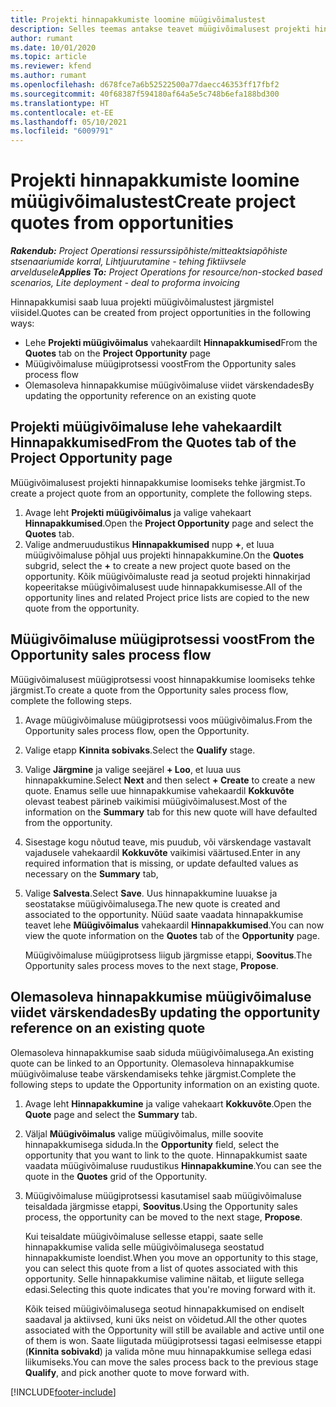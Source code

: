```yaml
---
title: Projekti hinnapakkumiste loomine müügivõimalustest
description: Selles teemas antakse teavet müügivõimalusest projekti hinnapakkumise loomise kohta.
author: rumant
ms.date: 10/01/2020
ms.topic: article
ms.reviewer: kfend
ms.author: rumant
ms.openlocfilehash: d678fce7a6b52522500a77daecc46353ff17fbf2
ms.sourcegitcommit: 40f68387f594180af64a5e5c748b6efa188bd300
ms.translationtype: HT
ms.contentlocale: et-EE
ms.lasthandoff: 05/10/2021
ms.locfileid: "6009791"
---
```

# <a name="create-project-quotes-from-opportunities"></a><span data-ttu-id="abe7c-103">Projekti hinnapakkumiste loomine müügivõimalustest</span><span class="sxs-lookup"><span data-stu-id="abe7c-103">Create project quotes from opportunities</span></span>

<span data-ttu-id="abe7c-104">_**Rakendub:** Project Operationsi ressurssipõhiste/mitteaktsiapõhiste stsenaariumide korral,  Lihtjuurutamine - tehing fiktiivsele arveldusele_</span><span class="sxs-lookup"><span data-stu-id="abe7c-104">_**Applies To:** Project Operations for resource/non-stocked based scenarios, Lite deployment - deal to proforma invoicing_</span></span>

<span data-ttu-id="abe7c-105">Hinnapakkumisi saab luua projekti müügivõimalustest järgmistel viisidel.</span><span class="sxs-lookup"><span data-stu-id="abe7c-105">Quotes can be created from project opportunities in the following ways:</span></span>

- <span data-ttu-id="abe7c-106">Lehe **Projekti müügivõimalus** vahekaardilt **Hinnapakkumised**</span><span class="sxs-lookup"><span data-stu-id="abe7c-106">From the **Quotes** tab on the **Project Opportunity** page</span></span>
- <span data-ttu-id="abe7c-107">Müügivõimaluse müügiprotsessi voost</span><span class="sxs-lookup"><span data-stu-id="abe7c-107">From the Opportunity sales process flow</span></span>
- <span data-ttu-id="abe7c-108">Olemasoleva hinnapakkumise müügivõimaluse viidet värskendades</span><span class="sxs-lookup"><span data-stu-id="abe7c-108">By updating the opportunity reference on an existing quote</span></span>

## <a name="from-the-quotes-tab-of-the-project-opportunity-page"></a><span data-ttu-id="abe7c-109">Projekti müügivõimaluse lehe vahekaardilt Hinnapakkumised</span><span class="sxs-lookup"><span data-stu-id="abe7c-109">From the Quotes tab of the Project Opportunity page</span></span>

<span data-ttu-id="abe7c-110">Müügivõimalusest projekti hinnapakkumise loomiseks tehke järgmist.</span><span class="sxs-lookup"><span data-stu-id="abe7c-110">To create a project quote from an opportunity, complete the following steps.</span></span>

1. <span data-ttu-id="abe7c-111">Avage leht **Projekti müügivõimalus** ja valige vahekaart **Hinnapakkumised**.</span><span class="sxs-lookup"><span data-stu-id="abe7c-111">Open the **Project Opportunity** page and select the **Quotes** tab.</span></span> 
2. <span data-ttu-id="abe7c-112">Valige andmeruudustikus **Hinnapakkumised** nupp **+**, et luua müügivõimaluse põhjal uus projekti hinnapakkumine.</span><span class="sxs-lookup"><span data-stu-id="abe7c-112">On the **Quotes** subgrid, select the **+** to create a new project quote based on the opportunity.</span></span> <span data-ttu-id="abe7c-113">Kõik müügivõimaluste read ja seotud projekti hinnakirjad kopeeritakse müügivõimalusest uude hinnapakkumisesse.</span><span class="sxs-lookup"><span data-stu-id="abe7c-113">All of the opportunity lines and related Project price lists are copied to the new quote from the opportunity.</span></span>

## <a name="from-the-opportunity-sales-process-flow"></a><span data-ttu-id="abe7c-114">Müügivõimaluse müügiprotsessi voost</span><span class="sxs-lookup"><span data-stu-id="abe7c-114">From the Opportunity sales process flow</span></span>

<span data-ttu-id="abe7c-115">Müügivõimalusest müügiprotsessi voost hinnapakkumise loomiseks tehke järgmist.</span><span class="sxs-lookup"><span data-stu-id="abe7c-115">To create a quote from the Opportunity sales process flow, complete the following steps.</span></span>

1. <span data-ttu-id="abe7c-116">Avage müügivõimaluse müügiprotsessi voos müügivõimalus.</span><span class="sxs-lookup"><span data-stu-id="abe7c-116">From the Opportunity sales process flow, open the Opportunity.</span></span>
2. <span data-ttu-id="abe7c-117">Valige etapp **Kinnita sobivaks**.</span><span class="sxs-lookup"><span data-stu-id="abe7c-117">Select the **Qualify** stage.</span></span> 
3. <span data-ttu-id="abe7c-118">Valige **Järgmine** ja valige seejärel **+ Loo**, et luua uus hinnapakkumine.</span><span class="sxs-lookup"><span data-stu-id="abe7c-118">Select **Next** and then select **+ Create** to create a new quote.</span></span> <span data-ttu-id="abe7c-119">Enamus selle uue hinnapakkumise vahekaardil **Kokkuvõte** olevast teabest pärineb vaikimisi müügivõimalusest.</span><span class="sxs-lookup"><span data-stu-id="abe7c-119">Most of the information on the **Summary** tab for this new quote will have defaulted from the opportunity.</span></span> 
4. <span data-ttu-id="abe7c-120">Sisestage kogu nõutud teave, mis puudub, või värskendage vastavalt vajadusele vahekaardil **Kokkuvõte** vaikimisi väärtused.</span><span class="sxs-lookup"><span data-stu-id="abe7c-120">Enter in any required information that is missing, or update defaulted values as necessary on the **Summary** tab,</span></span>
5. <span data-ttu-id="abe7c-121">Valige **Salvesta**.</span><span class="sxs-lookup"><span data-stu-id="abe7c-121">Select **Save**.</span></span> <span data-ttu-id="abe7c-122">Uus hinnapakkumine luuakse ja seostatakse müügivõimalusega.</span><span class="sxs-lookup"><span data-stu-id="abe7c-122">The new quote is created and associated to the opportunity.</span></span> <span data-ttu-id="abe7c-123">Nüüd saate vaadata hinnapakkumise teavet lehe **Müügivõimalus** vahekaardil **Hinnapakkumised**.</span><span class="sxs-lookup"><span data-stu-id="abe7c-123">You can now view the quote information on the **Quotes** tab of the **Opportunity** page.</span></span> 

   <span data-ttu-id="abe7c-124">Müügivõimaluse müügiprotsess liigub järgmisse etappi, **Soovitus**.</span><span class="sxs-lookup"><span data-stu-id="abe7c-124">The Opportunity sales process moves to the next stage, **Propose**.</span></span>


## <a name="by-updating-the-opportunity-reference-on-an-existing-quote"></a><span data-ttu-id="abe7c-125">Olemasoleva hinnapakkumise müügivõimaluse viidet värskendades</span><span class="sxs-lookup"><span data-stu-id="abe7c-125">By updating the opportunity reference on an existing quote</span></span>

<span data-ttu-id="abe7c-126">Olemasoleva hinnapakkumise saab siduda müügivõimalusega.</span><span class="sxs-lookup"><span data-stu-id="abe7c-126">An existing quote can be linked to an Opportunity.</span></span> <span data-ttu-id="abe7c-127">Olemasoleva hinnapakkumise müügivõimaluse teabe värskendamiseks tehke järgmist.</span><span class="sxs-lookup"><span data-stu-id="abe7c-127">Complete the following steps to update the Opportunity information on an existing quote.</span></span>

1. <span data-ttu-id="abe7c-128">Avage leht **Hinnapakkumine** ja valige vahekaart **Kokkuvõte**.</span><span class="sxs-lookup"><span data-stu-id="abe7c-128">Open the **Quote** page and select the **Summary** tab.</span></span>
2. <span data-ttu-id="abe7c-129">Väljal **Müügivõimalus** valige müügivõimalus, mille soovite hinnapakkumisega siduda.</span><span class="sxs-lookup"><span data-stu-id="abe7c-129">In the **Opportunity** field, select the opportunity that you want to link to the quote.</span></span> <span data-ttu-id="abe7c-130">Hinnapakkumist saate vaadata müügivõimaluse ruudustikus **Hinnapakkumine**.</span><span class="sxs-lookup"><span data-stu-id="abe7c-130">You can see the quote in the **Quotes** grid of the Opportunity.</span></span> 
3. <span data-ttu-id="abe7c-131">Müügivõimaluse müügiprotsessi kasutamisel saab müügivõimaluse teisaldada järgmisse etappi, **Soovitus**.</span><span class="sxs-lookup"><span data-stu-id="abe7c-131">Using the Opportunity sales process, the opportunity can be moved to the next stage, **Propose**.</span></span> 

   <span data-ttu-id="abe7c-132">Kui teisaldate müügivõimaluse sellesse etappi, saate selle hinnapakkumise valida selle müügivõimalusega seostatud hinnapakkumiste loendist.</span><span class="sxs-lookup"><span data-stu-id="abe7c-132">When you move an opportunity to this stage, you can select this quote from a list of quotes associated with this opportunity.</span></span> <span data-ttu-id="abe7c-133">Selle hinnapakkumise valimine näitab, et liigute sellega edasi.</span><span class="sxs-lookup"><span data-stu-id="abe7c-133">Selecting this quote indicates that you're moving forward with it.</span></span>

   <span data-ttu-id="abe7c-134">Kõik teised müügivõimalusega seotud hinnapakkumised on endiselt saadaval ja aktiivsed, kuni üks neist on võidetud.</span><span class="sxs-lookup"><span data-stu-id="abe7c-134">All the other quotes associated with the Opportunity will still be available and active until one of them is won.</span></span> <span data-ttu-id="abe7c-135">Saate liigutada müügiprotsessi tagasi eelmisesse etappi (**Kinnita sobivakd**) ja valida mõne muu hinnapakkumise sellega edasi liikumiseks.</span><span class="sxs-lookup"><span data-stu-id="abe7c-135">You can move the sales process back to the previous stage **Qualify**, and pick another quote to move forward with.</span></span>


[!INCLUDE[footer-include](../includes/footer-banner.md)]